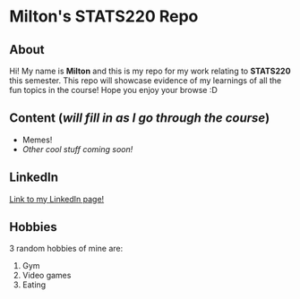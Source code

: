 # Milton's STATS220 Repo

## About

Hi! My name is **Milton** and this is my repo for my work relating to **STATS220** this semester. This repo will showcase evidence of my learnings of all the fun topics in the course! Hope you enjoy your browse :D

## Content (*will fill in as I go through the course*)
* Memes!
* *Other cool stuff coming soon!*

## LinkedIn
[Link to my LinkedIn page!](https://www.linkedin.com/in/milton-wu-2baa73271/)

## Hobbies
3 random hobbies of mine are:
1. Gym
2. Video games
3. Eating

